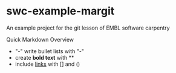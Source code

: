 # swc-example-margit
An example project for the git lesson of EMBL software carpentry

Quick Markdown Overview

  - "-" write bullet lists with "-"
  - create **bold text** with **
  - include [links](https://facebook.com) with [] and ()
